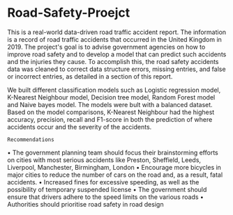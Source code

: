 # Road-Safety-Proejct
This is a real-world data-driven road traffic accident report. The information is a record of road traffic accidents that occurred in the United Kingdom in 2019.
The project's goal is to advise government agencies on how to improve road safety and to develop a model that can predict such accidents and the injuries they cause.
To accomplish this, the road safety accidents data was cleaned to correct data structure errors, missing entries, and false or incorrect entries, as detailed in a section of this report.

We built different classification models such as Logistic regression model, K-Nearest Neighbour model, Decision tree model, Random Forest model and Naive bayes model. The models were bult with a balanced dataset. Based on the model comparisons, K-Nearest Neighbour had the highest accuracy, precision, recall and F1-score in both the prediction of where accidents occur and the severity of the accidents.

	Recommendations
•	The government planning team should focus their brainstorming efforts on cities with most serious accidents like Preston, Sheffield, Leeds, Liverpool, Manchester, Birmingham, London
•	Encourage more bicycles in major cities to reduce the number of cars on the road and, as a result, fatal accidents.
•	Increased fines for excessive speeding, as well as the possibility of temporary suspended license
•	The government should ensure that drivers adhere to the speed limits on the various roads
•	Authorities should prioritise road safety in road design
